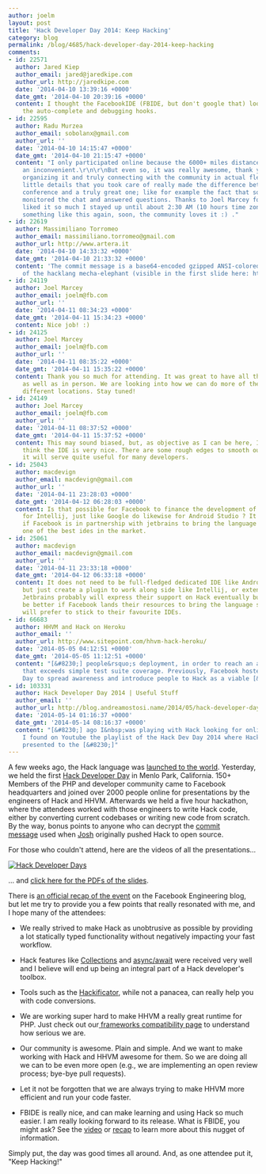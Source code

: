 ```yaml
---
author: joelm
layout: post
title: 'Hack Developer Day 2014: Keep Hacking'
category: blog
permalink: /blog/4685/hack-developer-day-2014-keep-hacking
comments:
- id: 22571
  author: Jared Kiep
  author_email: jared@jaredkipe.com
  author_url: http://jaredkipe.com
  date: '2014-04-10 13:39:16 +0000'
  date_gmt: '2014-04-10 20:39:16 +0000'
  content: I thought the FacebookIDE (FBIDE, but don't google that) looked very interesting.  Especially
    the auto-complete and debugging hooks.
- id: 22595
  author: Radu Murzea
  author_email: sobolanx@gmail.com
  author_url: ''
  date: '2014-04-10 14:15:47 +0000'
  date_gmt: '2014-04-10 21:15:47 +0000'
  content: "I only participated online because the 6000+ miles distance is kind of
    an inconvenient.\r\n\r\nBut even so, it was really awesome, thank you guys for
    organizing it and truly connecting with the community in actual flesh and bone.\r\n\r\nThe
    little details that you took care of really made the difference between a typical
    conference and a truly great one; like for example the fact that someone constantly
    monitored the chat and answered questions. Thanks to Joel Marcey for this.\r\n\r\nI
    liked it so much I stayed up until about 2:30 AM (10 hours time zone difference).\r\n\r\nDo
    something like this again, soon, the community loves it :) ."
- id: 22619
  author: Massimiliano Torromeo
  author_email: massimiliano.torromeo@gmail.com
  author_url: http://www.artera.it
  date: '2014-04-10 14:33:32 +0000'
  date_gmt: '2014-04-10 21:33:32 +0000'
  content: 'The commit message is a base64-encoded gzipped ANSI-colored ASCII logo
    of the hacklang mecha-elephant (visible in the first slide here: http:&#47;&#47;www.slideshare.net&#47;zerutreck&#47;taking-php-seriously-keith-adams)'
- id: 24119
  author: Joel Marcey
  author_email: joelm@fb.com
  author_url: ''
  date: '2014-04-11 08:34:23 +0000'
  date_gmt: '2014-04-11 15:34:23 +0000'
  content: Nice job! :)
- id: 24125
  author: Joel Marcey
  author_email: joelm@fb.com
  author_url: ''
  date: '2014-04-11 08:35:22 +0000'
  date_gmt: '2014-04-11 15:35:22 +0000'
  content: Thank you so much for attending. It was great to have all the people online
    as well as in person. We are looking into how we can do more of these, maybe in
    different locations. Stay tuned!
- id: 24149
  author: Joel Marcey
  author_email: joelm@fb.com
  author_url: ''
  date: '2014-04-11 08:37:52 +0000'
  date_gmt: '2014-04-11 15:37:52 +0000'
  content: This may sound biased, but, as objective as I can be here, I really do
    think the IDE is very nice. There are some rough edges to smooth out, but I think
    it will serve quite useful for many developers.
- id: 25043
  author: macdevign
  author_email: macdevign@gmail.com
  author_url: ''
  date: '2014-04-11 23:28:03 +0000'
  date_gmt: '2014-04-12 06:28:03 +0000'
  content: Is that possible for Facebook to finance the development of hack plugin
    for Intellij, just like Google do likewise for Android Studio ? It will be great
    if Facebook is in partnership with jetbrains to bring the language support with
    one of the best ides in the market.
- id: 25061
  author: macdevign
  author_email: macdevign@gmail.com
  author_url: ''
  date: '2014-04-11 23:33:18 +0000'
  date_gmt: '2014-04-12 06:33:18 +0000'
  content: It does not need to be full-fledged dedicated IDE like Android Studio,
    but just create a plugin to work along side like Intellij, or extends Phpstorm.
    Jetbrains probably will express their support on Hack eventually but that could
    be better if Facebook lands their resources to bring the language support faster.  Developers
    will prefer to stick to their favourite IDEs.
- id: 66683
  author: HHVM and Hack on Heroku
  author_email: ''
  author_url: http://www.sitepoint.com/hhvm-hack-heroku/
  date: '2014-05-05 04:12:51 +0000'
  date_gmt: '2014-05-05 11:12:51 +0000'
  content: "[&#8230;] people&rsquo;s deployment, in order to reach an adoption rate
    that exceeds simple test suite coverage. Previously, Facebook hosted a Hack Developer
    Day to spread awareness and introduce people to Hack as a viable [&#8230;]"
- id: 103331
  author: Hack Developer Day 2014 | Useful Stuff
  author_email: ''
  author_url: http://blog.andreamostosi.name/2014/05/hack-developer-day-2014/
  date: '2014-05-14 01:16:37 +0000'
  date_gmt: '2014-05-14 08:16:37 +0000'
  content: "[&#8230;] ago I&nbsp;was playing with Hack looking for online resources.
    I found on Youtube the playlist of the Hack Dev Day 2014 where Hack was officially
    presented to the [&#8230;]"
---
```


A few weeks ago, the Hack language was [launched to the world](http://hhvm.com/blog/4223/introducing-hack-a-programming-language-for-hhvm). Yesterday, we held the first [Hack Developer Day](https://www.facebook.com/groups/hackdevday14/) in Menlo Park, California. 150+ Members of the PHP and developer community came to Facebook headquarters and joined over 2000 people online for presentations by the engineers of Hack and HHVM. Afterwards we held a five hour hackathon, where the attendees worked with those engineers to write Hack code, either by converting current codebases or writing new code from scratch. By the way, bonus points to anyone who can decrypt the [commit message](https://github.com/facebook/hhvm/commit/d50dd15bc34c60a4bcc02dc6bd95fdf32effc54b) used when [Josh](https://github.com/jwatzman) originally pushed Hack to open source.

<!--truncate-->

For those who couldn't attend, here are the videos of all the presentations...

[![Hack Developer Days](/static/images/posts/hack-dev-days.png)](https://www.youtube.com/embed/videoseries?list=PLb0IAmt7-GS2fdbb1vVdP8Z8zx1l2L8YS)

... and [click here for the PDFs of the slides](https://www.facebook.com/groups/hackdevday14/permalink/1438148983090884/).

There is [an official recap of the event](https://code.facebook.com/posts/683726355017955/hack-developer-day-recap/) on the Facebook Engineering blog, but let me try to provide you a few points that really resonated with me, and I hope many of the attendees:


  * We really strived to make Hack as unobtrusive as possible by providing a lot statically typed functionality without negatively impacting your fast workflow.


  * Hack features like [Collections](http://docs.hhvm.com/manual/en/hack.collections.php) and [async/await](http://docs.hhvm.com/manual/en/hack.async.php) were received very well and I believe will end up being an integral part of a Hack developer's toolbox.


  * Tools such as the [Hackificator](https://github.com/facebook/hhvm/tree/master/hphp/hack/tools), while not a panacea, can really help you with code conversions.


  * We are working super hard to make HHVM a really great runtime for PHP. Just check out our[ frameworks compatibility page](http://hhvm.com/frameworks/) to understand how serious we are.


  * Our community is awesome. Plain and simple. And we want to make working with Hack and HHVM awesome for them. So we are doing all we can to be even more open (e.g., we are implementing an open review process; bye-bye pull requests).


  * Let it not be forgotten that we are always trying to make HHVM more efficient and run your code faster.


  * FBIDE is really nice, and can make learning and using Hack so much easier. I am really looking forward to its release. What is FBIDE, you might ask? See the [video](https://www.youtube.com/watch?v=UCR4Ac6z_l0&list=PLb0IAmt7-GS2fdbb1vVdP8Z8zx1l2L8YS&index=9) or [recap](https://code.facebook.com/posts/683726355017955/hack-developer-day-recap/) to learn more about this nugget of information.


Simply put, the day was good times all around. And, as one attendee put it, "Keep Hacking!"
